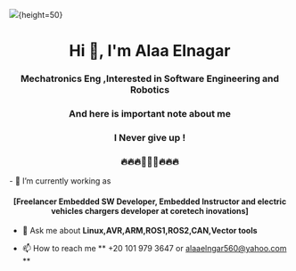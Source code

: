 ![](https://gencraft.com/api_resources/images/explore/28.png){height=50}

<h1 align="center">Hi 👋, I'm Alaa Elnagar</h1>
<h3 align="center">Mechatronics Eng ,Interested in Software Engineering and Robotics</h3>
<h3 align="center">And here is important note about me </h3>
<h3 align="center">I Never give up ! </h3>
<h3 align="center">🔥🔥🔥🚀🚀🚀🔥🔥🔥 </h3>
- 🔭 I’m currently working as
<h4 align="center">[Freelancer Embedded SW Developer, Embedded Instructor and electric vehicles chargers developer at coretech inovations] </h4>

- 💬 Ask me about **Linux,AVR,ARM,ROS1,ROS2,CAN,Vector tools**

- 📫 How to reach me ** +20 101 979 3647 or alaaelngar560@yahoo.com  **



